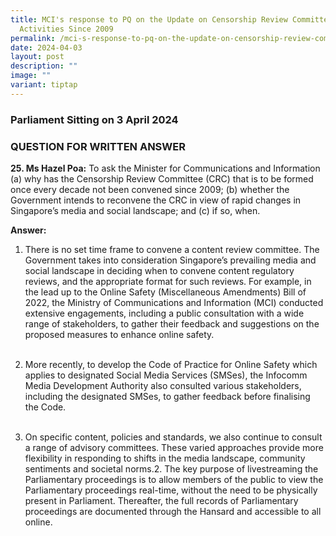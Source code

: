 ```yaml
---
title: MCI's response to PQ on the Update on Censorship Review Committee's
  Activities Since 2009
permalink: /mci-s-response-to-pq-on-the-update-on-censorship-review-committee-s-activities-since-2009/
date: 2024-04-03
layout: post
description: ""
image: ""
variant: tiptap
---
```

<h3>Parliament Sitting on 3 April 2024</h3>
<h3>QUESTION FOR WRITTEN ANSWER</h3>
<p><strong>25. Ms Hazel Poa:</strong> To ask the Minister for Communications
and Information (a) why has the Censorship Review Committee (CRC) that
is to be formed once every decade not been convened since 2009; (b) whether
the Government intends to reconvene the CRC in view of rapid changes in
Singapore’s media and social landscape; and (c) if so, when.</p>
<p></p>
<p><strong>Answer:</strong>
</p>
<ol data-tight="true" class="tight">
<li>
<p>There is no set time frame to convene a content review committee. The
Government takes into consideration Singapore’s prevailing media and social
landscape in deciding when to convene content regulatory reviews, and the
appropriate format for such reviews. For example, in the lead up to the
Online Safety (Miscellaneous Amendments) Bill of 2022, the Ministry of
Communications and Information (MCI) conducted extensive engagements, including
a public consultation with a wide range of stakeholders, to gather their
feedback and suggestions on the proposed measures to enhance online safety.&nbsp;
<br>
<br>
</p>
</li>
<li>
<p>More recently, to develop the Code of Practice for Online Safety which
applies to designated Social Media Services (SMSes), the Infocomm Media
Development Authority also consulted various stakeholders, including the
designated SMSes, to gather feedback before finalising the Code.&nbsp;&nbsp;
<br>
<br>
</p>
</li>
<li>
<p>On specific content, policies and standards, we also continue to consult
a range of advisory committees. These varied approaches provide more flexibility
in responding to shifts in the media landscape, community sentiments and
societal norms.2. The key purpose of livestreaming the Parliamentary proceedings
is to allow members of the public to view the Parliamentary proceedings
real-time, without the need to be physically present in Parliament. Thereafter,
the full records of Parliamentary proceedings are documented through the
Hansard and accessible to all online.</p>
</li>
</ol>
<p></p>